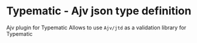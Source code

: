 # Typematic - Ajv json type definition

Ajv plugin for Typematic
Allows to use `Ajv/jtd` as a validation library for Typematic
